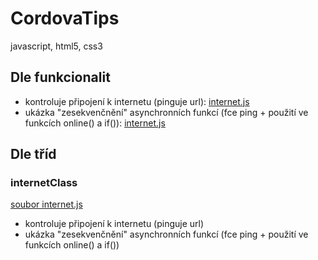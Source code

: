 # CordovaTips
javascript, html5, css3

## Dle funkcionalit
- kontroluje připojení k internetu (pinguje url): [internet.js](/internet.js)
- ukázka "zesekvenčnění" asynchronních funkcí (fce ping + použití ve funkcích online() a if()): [internet.js](/internet.js)
## Dle tříd
### internetClass
[soubor internet.js](blob/master/internet.js)
- kontroluje připojení k internetu (pinguje url)
- ukázka "zesekvenčnění" asynchronních funkcí (fce ping + použití ve funkcích online() a if())
